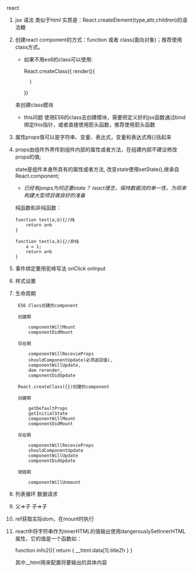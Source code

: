 react  

1.  jsx 语法 类似于html  实质是：React.createElement(type,attr,children)的语法糖

2.  创建react component的方式：function 或者 class(面向对象)；推荐使用class方式。  
    * 如果不用es6的class可以使用:    

        React.createClass({
            render(){

            }
        })

    来创建class模块

    * this问题
    使用ES6的class去创建模块，需要把定义好的jsx函数通过bind绑定this指针，或者直接使用箭头函数，推荐使用箭头函数

3.  属性props值可以是字符串、变量、表达式，变量和表达式用{}括起来

4.  props由组件外界传到组件内部的属性或者方法，在组建内部不建议修改props的值;

    state是组件本身所具有的属性或者方法, 改变state使用setState(),继承自React.component;

    * *已经有props为何还要state？ react理念，保持数据流的单一性，为将来构建大型项目做良好的准备* 
    
    纯函数和非纯函数：

        function test(a,b){//纯
            return a+b
        }

        function test(a,b){//非纯
            a = 1;
            return a+b
        }

5. 事件绑定要用驼峰写法 onClick  onInput 

6. 样式设置

7. 生命周期

        ES6 Class创建的component

        创建期

            componentWillMount
            componentDidMount

        存在期

            componentWillRecevieProps
            shouldComponentUpdate(必须返回值),   
            componentWillUpdate,    
            dom rerender,
            componentDidUpdate
        
        React.createClass({})创建的component

        创建期

            getDefaultProps
            getInitialState
            componentWillMount
            componentDidMount

        存在期

            componentWillRecevieProps
            shouldComponentUpdate
            componentWillUpdate
            componentDidUpdate

        销毁期

            componentWillUnmount

8. 列表循环 数据请求

9. 父=>子 子=>子

10. ref获取实际dom，在mount时执行

11. react中将字符串作为innerHTML的值输出使用dangerouslySetInnerHTML属性，它的值是一个函数如：

    function info2(){
        return {
            __html:data[1].titleZh
        }
    }

    其中__html用来配置将要输出的具体内容





